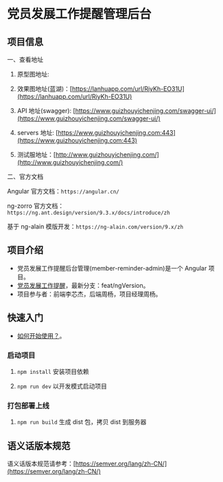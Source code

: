 # 党员发展工作提醒管理后台
## 项目信息

一、查看地址

1. 原型图地址:

2. 效果图地址(蓝湖)：[https://lanhuapp.com/url/RiyKh-EO31U](https://lanhuapp.com/url/RiyKh-EO31U)

3. API 地址(swagger): [https://www.guizhouyichenjing.com/swagger-ui/](https://www.guizhouyichenjing.com/swagger-ui/)

4. servers 地址: [https://www.guizhouyichenjing.com:443](https://www.guizhouyichenjing.com:443)

5. 测试服地址：[http://www.guizhouyichenjing.com/](http://www.guizhouyichenjing.com/)

二、官方文档

Angular 官方文档：`https://angular.cn/`

ng-zorro 官方文档：`https://ng.ant.design/version/9.3.x/docs/introduce/zh`

基于 ng-alain 模版开发：`https://ng-alain.com/version/9.x/zh`

## 项目介绍

- 党员发展工作提醒后台管理(member-reminder-admin)是一个 Angular 项目。
- [党员发展工作提醒](https://github.com/xinjie-just/member-reminder-admin)，最新分支：feat/ngVersion。
- 项目参与者：前端李芯杰，后端周杨，项目经理周杨。

## 快速入门

- [如何开始使用？](https://ng-alain.com/version/9.x/docs/getting-started/zh)。

### 启动项目

1. `npm install` 安装项目依赖

2. `npm run dev` 以开发模式启动项目

### 打包部署上线

1. `npm run build` 生成 dist 包，拷贝 dist 到服务器

## 语义话版本规范

语义话版本规范请参考：[https://semver.org/lang/zh-CN/](https://semver.org/lang/zh-CN/)
